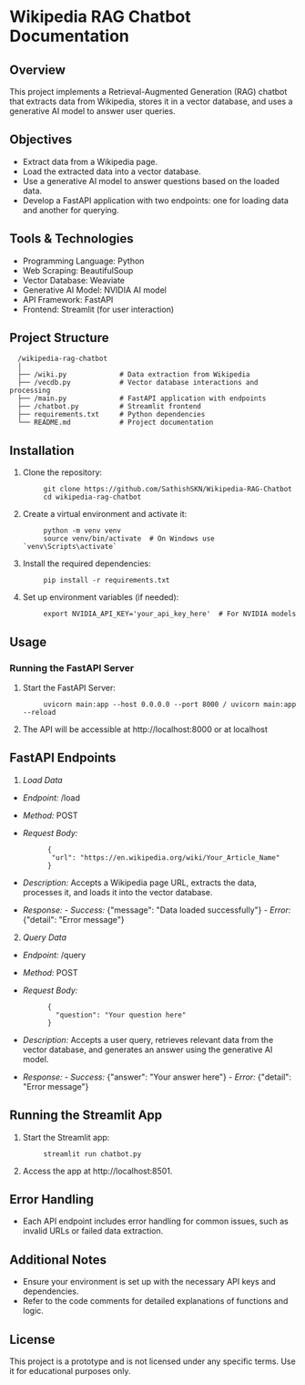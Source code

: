 # Wikipedia RAG Chatbot Documentation

## Overview
This project implements a Retrieval-Augmented Generation (RAG) chatbot that extracts data from Wikipedia, stores it in a vector database, and uses a generative AI model to answer user queries.


## Objectives
- Extract data from a Wikipedia page.
- Load the extracted data into a vector database.
- Use a generative AI model to answer questions based on the loaded data.
- Develop a FastAPI application with two endpoints: one for loading data and another for querying.


## Tools & Technologies
- Programming Language: Python
- Web Scraping: BeautifulSoup
- Vector Database: Weaviate 
- Generative AI Model: NVIDIA AI model
- API Framework: FastAPI
- Frontend: Streamlit (for user interaction)


## Project Structure

      /wikipedia-rag-chatbot
      │
      ├── /wiki.py             # Data extraction from Wikipedia
      ├── /vecdb.py            # Vector database interactions and processing
      ├── /main.py             # FastAPI application with endpoints
      ├── /chatbot.py          # Streamlit frontend
      ├── requirements.txt     # Python dependencies
      └── README.md            # Project documentation


## Installation

1. Clone the repository:
   
            git clone https://github.com/SathishSKN/Wikipedia-RAG-Chatbot
            cd wikipedia-rag-chatbot

2. Create a virtual environment and activate it:

            python -m venv venv
            source venv/bin/activate  # On Windows use `venv\Scripts\activate`

3. Install the required dependencies:

            pip install -r requirements.txt

4. Set up environment variables (if needed):

            export NVIDIA_API_KEY='your_api_key_here'  # For NVIDIA models

## Usage
### Running the FastAPI Server

1. Start the FastAPI Server:

            uvicorn main:app --host 0.0.0.0 --port 8000 / uvicorn main:app --reload

2. The API will be accessible at http://localhost:8000 or at localhost

## FastAPI Endpoints

1. *Load Data*
- *Endpoint:* /load
- *Method:* POST
- *Request Body:*

            {
             "url": "https://en.wikipedia.org/wiki/Your_Article_Name"
            }

- *Description:* Accepts a Wikipedia page URL, extracts the data, processes it, and loads it into the vector database.

- *Response:*
       - *Success:* {"message": "Data loaded successfully"}
       - *Error:* {"detail": "Error message"}

2. *Query Data*

- *Endpoint:* /query

- *Method:* POST

- *Request Body:*

            {
              "question": "Your question here"
            }

- *Description:* Accepts a user query, retrieves relevant data from the vector database, and generates an answer using the generative AI model.

- *Response:*
       - *Success:* {"answer": "Your answer here"}
       - *Error:* {"detail": "Error message"}

## Running the Streamlit App

1. Start the Streamlit app:

            streamlit run chatbot.py

2. Access the app at http://localhost:8501.

## Error Handling

- Each API endpoint includes error handling for common issues, such as invalid URLs or failed data extraction.

## Additional Notes

- Ensure your environment is set up with the necessary API keys and dependencies.
- Refer to the code comments for detailed explanations of functions and logic.

## License

This project is a prototype and is not licensed under any specific terms. Use it for educational purposes only.




